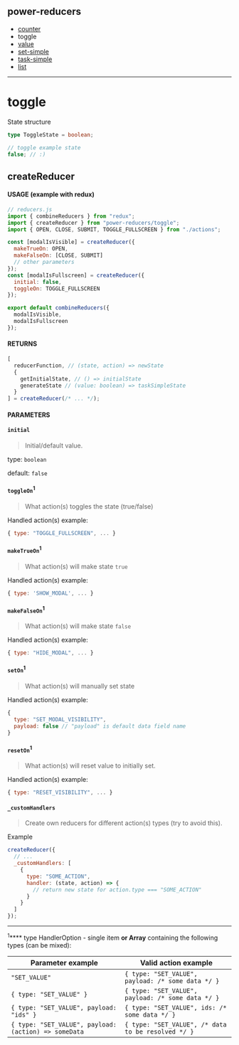 ## power-reducers

- [counter](./counter.md)
- toggle
- [value](./value.md)
- [set-simple](./set-simple.md)
- [task-simple](./task-simple.md)
- [list](./list.md)

---

# toggle

State structure

```ts
type ToggleState = boolean;
```

```js
// toggle example state
false; // :)
```

## createReducer

#### USAGE (example with redux)

```js
// reducers.js
import { combineReducers } from "redux";
import { createReducer } from "power-reducers/toggle";
import { OPEN, CLOSE, SUBMIT, TOGGLE_FULLSCREEN } from "./actions";

const [modalIsVisible] = createReducer({
  makeTrueOn: OPEN,
  makeFalseOn: [CLOSE, SUBMIT]
  // other parameters
});
const [modalIsFullscreen] = createReducer({
  initial: false,
  toggleOn: TOGGLE_FULLSCREEN
});

export default combineReducers({
  modalIsVisible,
  modalIsFullscreen
});
```

#### RETURNS

```javascript
[
  reducerFunction, // (state, action) => newState
  {
    getInitialState, // () => initialState
    generateState // (value: boolean) => taskSimpleState
  }
] = createReducer(/* ... */);
```

#### PARAMETERS

#### **`initial`**

> Initial/default value.

type: `boolean`

default: `false`

#### **`toggleOn`<sup>1</sup>**

> What action(s) toggles the state (true/false)

Handled action(s) example:

```js
{ type: "TOGGLE_FULLSCREEN", ... }
```

#### **`makeTrueOn`<sup>1</sup>**

> What action(s) will make state `true`

Handled action(s) example:

```js
{ type: 'SHOW_MODAL', ... }
```

#### **`makeFalseOn`<sup>1</sup>**

> What action(s) will make state `false`

Handled action(s) example:

```js
{ type: "HIDE_MODAL", ... }
```

#### **`setOn`<sup>1</sup>**

> What action(s) will manually set state

Handled action(s) example:

```js
{
  type: "SET_MODAL_VISIBILITY",
  payload: false // "payload" is default data field name
}
```

#### **`resetOn`<sup>1</sup>**

> What action(s) will reset value to initially set.

Handled action(s) example:

```js
{ type: "RESET_VISIBILITY", ... }
```

#### **`_customHandlers`**

> Create own reducers for different action(s) types (try to avoid this).

Example

```javascript
createReducer({
  // ...
  _customHandlers: [
    {
      type: "SOME_ACTION",
      handler: (state, action) => {
        // return new state for action.type === "SOME_ACTION"
      }
    }
  ]
});
```

---

<sup>1</sup>**** type HandlerOption - single item **or Array** containing the following types (can be mixed):

| Parameter example                                    | Valid action example                               |
| ---------------------------------------------------- | -------------------------------------------------- |
| `"SET_VALUE"`                                        | `{ type: "SET_VALUE", payload: /* some data */ }`  |
| `{ type: "SET_VALUE" }`                              | `{ type: "SET_VALUE", payload: /* some data */ }`  |
| `{ type: "SET_VALUE", payload: "ids" }`              | `{ type: "SET_VALUE", ids: /* some data */ }`      |
| `{ type: "SET_VALUE", payload: (action) => someData` | `{ type: "SET_VALUE", /* data to be resolved */ }` |
